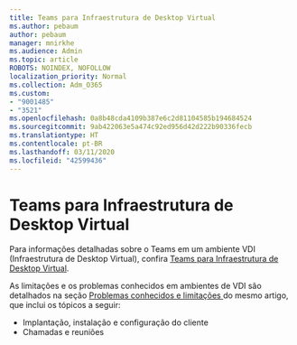 ```yaml
---
title: Teams para Infraestrutura de Desktop Virtual
ms.author: pebaum
author: pebaum
manager: mnirkhe
ms.audience: Admin
ms.topic: article
ROBOTS: NOINDEX, NOFOLLOW
localization_priority: Normal
ms.collection: Adm_O365
ms.custom:
- "9001485"
- "3521"
ms.openlocfilehash: 0a8b48cda4109b387e6c2d81104585b194684524
ms.sourcegitcommit: 9ab422063e5a474c92ed956d42d222b90336fecb
ms.translationtype: HT
ms.contentlocale: pt-BR
ms.lasthandoff: 03/11/2020
ms.locfileid: "42599436"
---
```

# <a name="teams-for-virtualized-desktop-infrastructure"></a>Teams para Infraestrutura de Desktop Virtual

Para informações detalhadas sobre o Teams em um ambiente VDI (Infraestrutura de Desktop Virtual), confira [Teams para Infraestrutura de Desktop Virtual](https://docs.microsoft.com/microsoftteams/teams-for-vdi).

As limitações e os problemas conhecidos em ambientes de VDI são detalhados na seção [Problemas conhecidos e limitações ](https://docs.microsoft.com/microsoftteams/teams-for-vdi#known-issues-and-limitations) do mesmo artigo, que inclui os tópicos a seguir:
 - Implantação, instalação e configuração do cliente
 - Chamadas e reuniões